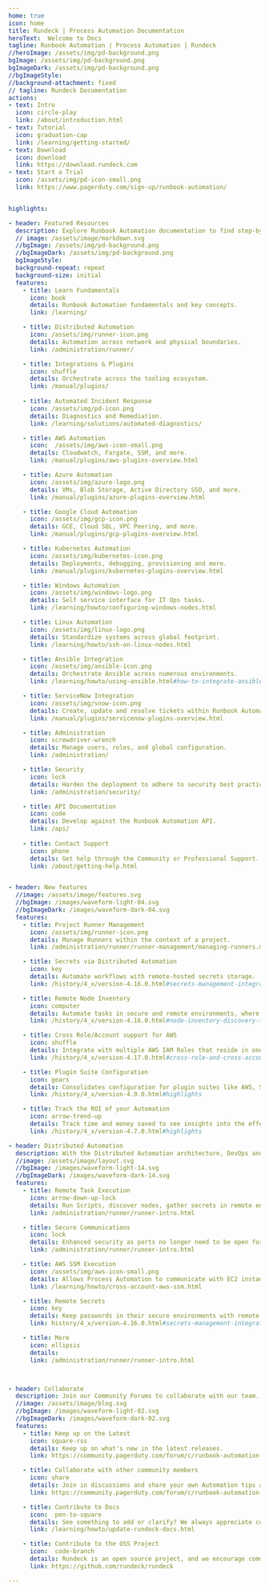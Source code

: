```yaml
---
home: true
icon: home
title: Rundeck | Process Automation Documentation
heroText:  Welcome to Docs
tagline: Runbook Automation | Process Automation | Rundeck
//heroImage: /assets/img/pd-background.png
bgImage: /assets/img/pd-background.png
bgImageDark: /assets/img/pd-background.png
//bgImageStyle:
//background-attachment: fixed
// tagline: Rundeck Documentation
actions:
- text: Intro
  icon: circle-play
  link: /about/introduction.html
- text: Tutorial 
  icon: graduation-cap
  link: /learning/getting-started/
- text: Download
  icon: download
  link: https://download.rundeck.com
- text: Start a Trial
  icon: /assets/img/pd-icon-small.png
  link: https://www.pagerduty.com/sign-up/runbook-automation/


highlights:

- header: Featured Resources  
  description: Explore Runbook Automation documentation to find step-by-step instructions, code samples, and reference information.
  // image: /assets/image/markdown.svg
  //bgImage: /assets/img/pd-background.png
  //bgImageDark: /assets/img/pd-background.png
  bgImageStyle:
  background-repeat: repeat
  background-size: initial
  features:
    - title: Learn Fundamentals
      icon: book 
      details: Runbook Automation fundamentals and key concepts.
      link: /learning/

    - title: Distributed Automation
      icon: /assets/img/runner-icon.png
      details: Automation across network and physical boundaries.
      link: /administration/runner/

    - title: Integrations & Plugins
      icon: shuffle
      details: Orchestrate across the tooling ecosystem.
      link: /manual/plugins/
  
    - title: Automated Incident Response
      icon: /assets/img/pd-icon.png
      details: Diagnostics and Remediation.
      link: /learning/solutions/automated-diagnostics/

    - title: AWS Automation
      icon:  /assets/img/aws-icon-small.png
      details: Cloudwatch, Fargate, SSM, and more.
      link: /manual/plugins/aws-plugins-overview.html

    - title: Azure Automation
      icon: /assets/img/azure-logo.png
      details: VMs, Blob Storage, Active Directory SSO, and more.
      link: /manual/plugins/azure-plugins-overview.html

    - title: Google Cloud Automation
      icon: /assets/img/gcp-icon.png
      details: GCE, Cloud SQL, VPC Peering, and more.
      link: /manual/plugins/gcp-plugins-overview.html

    - title: Kubernetes Automation
      icon: /assets/img/kubernetes-icon.png
      details: Deployments, debugging, provisioning and more.
      link: /manual/plugins/kubernetes-plugins-overview.html

    - title: Windows Automation
      icon: /assets/img/windows-logo.png
      details: Self service interface for IT Ops tasks.
      link: /learning/howto/configuring-windows-nodes.html

    - title: Linux Automation
      icon: /assets/img/linux-logo.png
      details: Standardize systems across global footprint.
      link: /learning/howto/ssh-on-linux-nodes.html

    - title: Ansible Integration
      icon: /assets/img/ansible-icon.png
      details: Orchestrate Ansible across numerous environments.
      link: /learning/howto/using-ansible.html#how-to-integrate-ansible-with-rundeck

    - title: ServiceNow Integration
      icon: /assets/img/snow-icon.png
      details: Create, update and resolve tickets within Runbook Automation.
      link: /manual/plugins/servicenow-plugins-overview.html

    - title: Administration
      icon: screwdriver-wrench
      details: Manage users, roles, and global configuration.
      link: /administration/

    - title: Security
      icon: lock
      details: Harden the deployment to adhere to security best practices.
      link: /administration/security/

    - title: API Documentation
      icon: code
      details: Develop against the Runbook Automation API.
      link: /api/
  
    - title: Contact Support
      icon: phone
      details: Get help through the Community or Professional Support.
      link: /about/getting-help.html


- header: New features
  //image: /assets/image/features.svg
  //bgImage: /images/waveform-light-04.svg
  //bgImageDark: /images/waveform-dark-04.svg
  features:
    - title: Project Runner Management
      icon: /assets/img/runner-icon.png
      details: Manage Runners within the context of a project.
      link: /administration/runner/runner-management/managing-runners.md#managing-runners-within-a-project

    - title: Secrets via Distributed Automation
      icon: key
      details: Automate workflows with remote-hosted secrets storage.
      link: /history/4_x/version-4.16.0.html#secrets-management-integrations-through-enterprise-runner

    - title: Remote Node Inventory
      icon: computer
      details: Automate tasks in secure and remote environments, where inventory can only be discovered within the environment’s perimeter.
      link: /history/4_x/version-4.16.0.html#node-inventory-discovery-through-enterprise-runner

    - title: Cross Role/Account support for AWS
      icon: shuffle
      details: Integrate with multiple AWS IAM Roles that reside in one or multiple AWS Accounts.
      link: /history/4_x/version-4.17.0.html#cross-role-and-cross-account-support-for-ec2-aws-systems-manager

    - title: Plugin Suite Configuration
      icon: gears
      details: Consolidates configuration for plugin suites like AWS, Sensu, and more!
      link: /history/4_x/version-4.9.0.html#highlights

    - title: Track the ROI of your Automation
      icon: arrow-trend-up
      details: Track time and money saved to see insights into the effectiveness of your Automation.
      link: /history/4_x/version-4.7.0.html#highlights

- header: Distributed Automation
  description: With the Distributed Automation architecture, DevOps and Operations teams can manage automation in a central UI while delegating tasks within different private networks or multi-cloud environments without needing to open external firewall ports.
  //image: /assets/image/layout.svg
  //bgImage: /images/waveform-light-14.svg
  //bgImageDark: /images/waveform-dark-14.svg
  features:
    - title: Remote Task Execution
      icon: arrow-down-up-lock
      details: Run Scripts, discover nodes, gather secrets in remote environments.
      link: /administration/runner/runner-intro.html

    - title: Secure Communications
      icon: lock
      details: Enhanced security as ports no longer need to be open for the Automation Server to talk over sensitive ports.
      link: /administration/runner/runner-intro.html

    - title: AWS SSM Execution
      icon: /assets/img/aws-icon-small.png
      details: Allows Process Automation to communicate with EC2 instances through the SSM service, rather than another communication protocol.
      link: /learning/howto/cross-account-aws-ssm.html

    - title: Remote Secrets
      icon: key
      details: Keep passwords in their secure environments with remote access via the Enterprise Runner.
      link: history/4_x/version-4.16.0.html#secrets-management-integrations-through-enterprise-runner

    - title: More
      icon: ellipsis
      details: 
      link: /administration/runner/runner-intro.html



- header: Collaborate
  description: Join our Community Forums to collaborate with our team.
  //image: /assets/image/blog.svg
  //bgImage: /images/waveform-light-02.svg
  //bgImageDark: /images/waveform-dark-02.svg
  features:
    - title: Keep up on the Latest
      icon: square-rss
      details: Keep up on what's new in the latest releases.
      link: https://community.pagerduty.com/forum/c/runbook-automation-process-automation

    - title: Collaborate with other community members
      icon: share
      details: Join in discussions and share your own Automation tips and tricks.
      link: https://community.pagerduty.com/forum/c/runbook-automation-process-automation

    - title: Contribute to Docs
      icon:  pen-to-square
      details: See something to add or clarify? We always appreciate contributions to our docs site.
      link: /learning/howto/update-rundeck-docs.html

    - title: Contribute to the OSS Project
      icon:  code-branch
      details: Rundeck is an open source project, and we encourage community feedback and contributions.
      link: https://github.com/rundeck/rundeck

---
```

